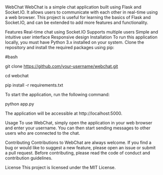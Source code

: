 WebChat
WebChat is a simple chat application built using Flask and Socket.IO. It allows users to communicate with each other in real-time using a web browser. This project is useful for learning the basics of Flask and Socket.IO, and can be extended to add more features and functionality.

Features
Real-time chat using Socket.IO
Supports multiple users
Simple and intuitive user interface
Responsive design
Installation
To run this application locally, you must have Python 3.x installed on your system. Clone the repository and install the required packages using pip:

#bash

git clone https://github.com/your-username/webchat.git

cd webchat

pip install -r requirements.txt

To start the application, run the following command:

python app.py

The application will be accessible at http://localhost:5000.

Usage
To use WebChat, simply open the application in your web browser and enter your username. You can then start sending messages to other users who are connected to the chat.

Contributing
Contributions to WebChat are always welcome. If you find a bug or would like to suggest a new feature, please open an issue or submit a pull request. Before contributing, please read the code of conduct and contribution guidelines.

License
This project is licensed under the MIT License.
